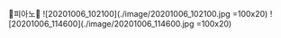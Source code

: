 🎹피아노🎹
![20201006_102100](./image/20201006_102100.jpg =100x20)
![20201006_114600](./image/20201006_114600.jpg =100x20)
